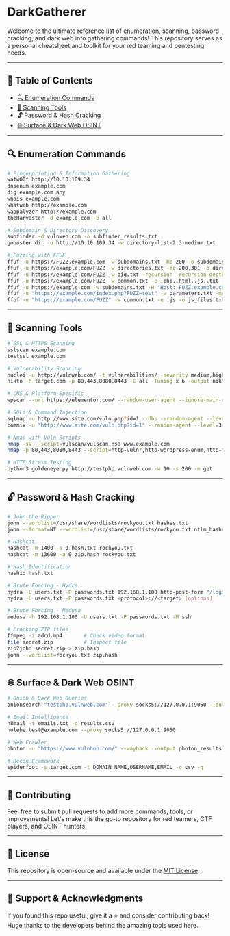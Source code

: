# DarkGatherer
Welcome to the ultimate reference list of enumeration, scanning, password cracking, and dark web info gathering commands! This repository serves as a personal cheatsheet and toolkit for your red teaming and pentesting needs.

---

## 📌 Table of Contents

- [🔍 Enumeration Commands](#-enumeration-commands)
- [🏯️ Scanning Tools](#-scanning-tools)
- [🔓 Password & Hash Cracking](#-password--hash-cracking)
- [🌐 Surface & Dark Web OSINT](#-surface--dark-web-osint)

---

## 🔍 Enumeration Commands

```bash
# Fingerprinting & Information Gathering
wafw00f http://10.10.109.34
dnsenum example.com
dig example.com any
whois example.com
whatweb http://example.com
wappalyzer http://example.com
theHarvester -d example.com -b all

# Subdomain & Directory Discovery
subfinder -d vulnweb.com -o subfinder_results.txt
gobuster dir -u http://10.10.109.34 -w directory-list-2.3-medium.txt

# Fuzzing with FFUF
ffuf -u https://FUZZ.example.com -w subdomains.txt -mc 200 -o subdomains.txt
ffuf -u https://example.com/FUZZ -w directories.txt -mc 200,301 -o directories.txt
ffuf -u https://example.com/FUZZ -w big.txt -recursion -recursion-depth 3 -o recursive_dirs.txt
ffuf -u https://example.com/FUZZ -w common.txt -e .php,.html,.js,.txt -o files.txt
ffuf -u https://example.com -w subdomains.txt -H "Host: FUZZ.example.com" -o waf_bypass.txt
ffuf -u "https://example.com/index.php?FUZZ=test" -w parameters.txt -mc 200 -o parameters.txt
ffuf -u "https://example.com/FUZZ" -w common.txt -e .js -o js_files.txt
```

---

## 🏯️ Scanning Tools

```bash
# SSL & HTTPS Scanning
sslscan example.com
testssl example.com

# Vulnerability Scanning
nuclei -u http://vulnweb.com/ -t vulnerabilities/ -severity medium,high,critical -c 50 -rl 100 -stats -o nuclei-results.txt
nikto -h target.com -p 80,443,8080,8443 -C all -Tuning x 6 -output nikto_scan.txt

# CMS & Platform-Specific
wpscan --url https://elementor.com/ --random-user-agent --ignore-main-redirect --max-threads 50 --force

# SQLi & Command Injection
sqlmap -u http://www.site.com/vuln.php?id=1 --dbs --random-agent --level=5 --risk=3 --batch
commix -u "http://www.site.com/vuln.php?id=1" --random-agent --level=3 technique= C, T, E, F --batch --all

# Nmap with Vuln Scripts
nmap -sV --script=vulscan/vulscan.nse www.example.com
nmap -p 80,443,8080,8443 --script=http-vuln*,http-wordpress-enum,http-joomla-brute,http-sql-injection,http-xssed,http-brute,ssl-enum-ciphers,ssl-cert,ssl-heartbleed,http-title,http-server-header,http-fileupload-exploiter,http-open-redirect,http-waf-detect,http-waf-fingerprint -T4 -A -v target.com

# HTTP Stress Testing
python3 goldeneye.py http://testphp.vulnweb.com -w 10 -s 200 -m get
```

---

## 🔓 Password & Hash Cracking

```bash
# John the Ripper
john --wordlist=/usr/share/wordlists/rockyou.txt hashes.txt
john --format=NT --wordlist=/usr/share/wordlists/rockyou.txt ntlm_hashes.txt

# Hashcat
hashcat -m 1400 -a 0 hash.txt rockyou.txt
hashcat -m 13600 -a 0 zip.hash rockyou.txt

# Hash Identification
hashid hash.txt

# Brute Forcing - Hydra
hydra -L users.txt -P passwords.txt 192.168.1.100 http-post-form "/login.php:user=^USER^&pass=^PASS^:F=Invalid login"
hydra -L users.txt -P passwords.txt <protocol>://<target> [options]

# Brute Forcing - Medusa
medusa -h 192.168.1.100 -U users.txt -P passwords.txt -M ssh

# Cracking ZIP files
ffmpeg -i adcd.mp4       # Check video format
file secret.zip          # Inspect file
zip2john secret.zip > zip.hash
john --wordlist=rockyou.txt zip.hash
```

---

## 🌐 Surface & Dark Web OSINT

```bash
# Onion & Dark Web Queries
onionsearch "testphp.vulnweb.com" --proxy socks5://127.0.0.1:9050 --output onion_results.txt --limit 50

# Email Intelligence
h8mail -t emails.txt -o results.csv
holehe test@example.com --proxy socks5://127.0.0.1:9050

# Web Crawler
photon -u "https://www.vulnhub.com/" --wayback --output photon_results

# Recon Framework
spiderfoot -s target.com -t DOMAIN_NAME,USERNAME,EMAIL -o csv -q
```

---

## 📁 Contributing

Feel free to submit pull requests to add more commands, tools, or improvements! Let's make this the go-to repository for red teamers, CTF players, and OSINT hunters.

---

## 📜 License

This repository is open-source and available under the [MIT License](LICENSE).

---

## 🙌 Support & Acknowledgments

If you found this repo useful, give it a ⭐ and consider contributing back! Huge thanks to the developers behind the amazing tools used here.

